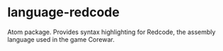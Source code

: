 # language-redcode
Atom package. Provides syntax highlighting for Redcode, the assembly language used in the game Corewar.
